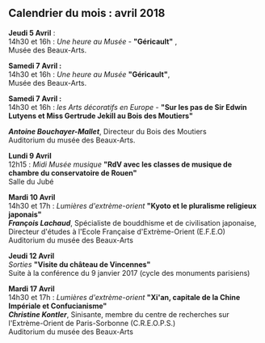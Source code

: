 ## Calendrier du mois : avril 2018

 






**Jeudi 5 Avril** :  
14h30 et 16h : _Une heure au Musée_ - **"Géricault"** ,  
Musée des Beaux-Arts.  

**Samedi 7 Avril :**  
14h30 et 16h : _Une heure au Musée_ **"Géricault"**,  
Musée des Beaux-Arts. 

**Samedi 7 Avril :**   
14h30 et 16h : _les Arts décoratifs en Europe_  -  **"Sur les pas de Sir Edwin Lutyens et Miss Gertrude Jekill au Bois des Moutiers"**    

_**Antoine Bouchayer-Mallet**_, Directeur du Bois des Moutiers   
Auditorium du musée des Beaux-Arts. 


**Lundi 9 Avril**  
12h15 : _Midi Musée musique_ **"RdV avec les classes de musique de chambre du conservatoire de Rouen"**    
Salle du Jubé  

**Mardi 10 Avril**  
14h30 et 17h : _Lumières d'extrème-orient_ **"Kyoto et le pluralisme religieux japonais"**  
**_François Lachaud_**, Spécialiste de bouddhisme et de civilisation japonaise, Directeur d'études à l'Ecole Française d'Extrème-Orient (E.F.E.O)   
Auditorium du musée des Beaux-Arts

**Jeudi 12 Avril**  
_Sorties_ **"Visite du château de Vincennes"**    
Suite à la conférence du 9 janvier 2017 (cycle des monuments parisiens)
  

**Mardi 17 Avril**  
14h30 et 17h : _Lumières d'extrème-orient_ **"Xi'an, capitale de la Chine Impériale et Confucianisme"**  
**_Christine Kontler_**, Sinisante, membre du centre de recherches sur l'Extrème-Orient de Paris-Sorbonne (C.R.E.O.P.S.)  
Auditorium du musée des Beaux-Arts




  
 


